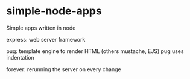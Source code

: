 # simple-node-apps
Simple apps written in node

express: web server framework

pug: template engine to render HTML (others mustache, EJS)
pug uses indentation 

forever: rerunning the server on every change
